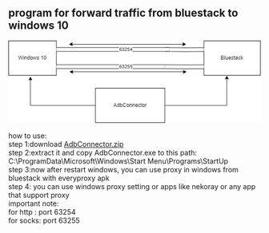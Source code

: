 <h2>program for forward traffic from bluestack to windows 10</h2>
<img src="./adb.png">

how to use:<br>
step 1:download <a href="https://github.com/Alireza-Ghavabesh/adb/files/13185843/AdbConnector.zip">AdbConnector.zip</a><br>
step 2:extract it and copy AdbConnector.exe to this path:<br>
C:\ProgramData\Microsoft\Windows\Start Menu\Programs\StartUp<br>
step 3:now after restart windows, you can use proxy in windows from bluestack with everyproxy apk<br>
step 4: you can use windows proxy setting or apps like nekoray or any app that support proxy<br>
important note:<br>
for http : port 63254<br>
for socks: port 63255<br>
